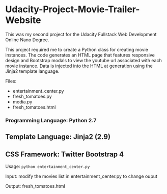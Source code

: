 # Udacity-Project-Movie-Trailer-Website
This was my second project for the Udacity Fullstack Web Development Online Nano Degree.

This project required me to create a Python class for creating movie instances. The code generates an HTML page that features
responsive design and Bootstrap modals to view the youtube url associated with each movie instance. Data is injected into the HTML at generation using the Jinja2 template language.

Files:
* entertainment_center.py
* fresh_tomatoes.py
* media.py
* fresh_tomatoes.html
       
### Programming Language: Python 2.7
## Template Language: Jinja2 (2.9)
## CSS Framework: Twitter Bootstrap 4

Usage: `python entertainment_center.py`

Input: modify the movies list in entertainment_center.py to change ouput

Output: fresh_tomatoes.html
